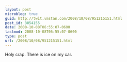 ```yaml
---
layout: post
microblog: true
guid: http://twit.vmstan.com/2008/10/08/951215151.html
post_id: 3054155
date: 2008-10-08T06:55:07-0600
lastmod: 2008-10-08T06:55:07-0600
type: post
url: /2008/10/08/951215151.html
---
```

Holy crap. There is ice on my car.
